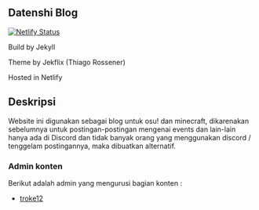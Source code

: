 ## Datenshi Blog

[![Netlify Status](https://api.netlify.com/api/v1/badges/30f79fc7-bb2f-4355-9aa9-7c34cd53484c/deploy-status)](https://app.netlify.com/sites/priceless-mccarthy-e8e777/deploys)

Build by Jekyll

Theme by Jekflix (Thiago Rossener)

Hosted in Netlify

## Deskripsi

Website ini digunakan sebagai blog untuk osu! dan minecraft, dikarenakan sebelumnya untuk postingan-postingan mengenai events dan lain-lain hanya ada di Discord dan tidak banyak orang yang menggunakan discord / tenggelam postingannya, maka dibuatkan alternatif.

### Admin konten

Berikut adalah admin yang mengurusi bagian konten :

- [troke12](https://github.com/troke12)
